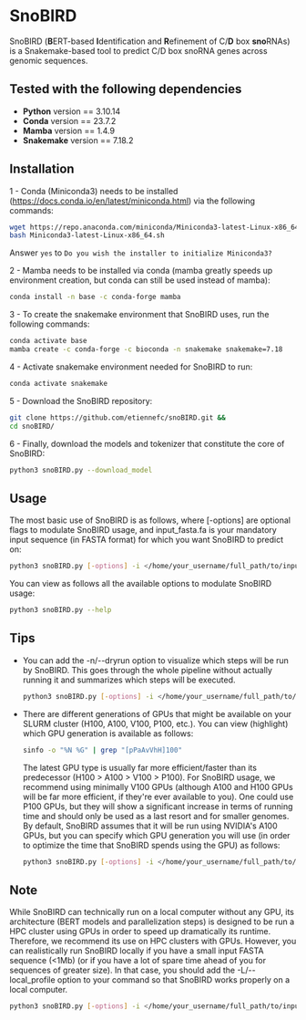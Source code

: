 # SnoBIRD
SnoBIRD (**B**ERT-based **I**dentification and **R**efinement of C/**D** box **sno**RNAs) is a Snakemake-based tool to predict C/D box snoRNA genes across genomic sequences. 

## Tested with the following dependencies

- **Python** version == 3.10.14<br>
- **Conda** version == 23.7.2<br>
- **Mamba** version == 1.4.9<br>
- **Snakemake** version == 7.18.2<br>

## Installation
1 - Conda (Miniconda3) needs to be installed (https://docs.conda.io/en/latest/miniconda.html) via the following commands:
```bash
wget https://repo.anaconda.com/miniconda/Miniconda3-latest-Linux-x86_64.sh
bash Miniconda3-latest-Linux-x86_64.sh
```
Answer `yes` to `Do you wish the installer to initialize Miniconda3?`

2 - Mamba needs to be installed via conda (mamba greatly speeds up environment creation, but conda can still be used instead of mamba):
```bash
conda install -n base -c conda-forge mamba
```

3 - To create the snakemake environment that SnoBIRD uses, run the following commands:

```bash
conda activate base
mamba create -c conda-forge -c bioconda -n snakemake snakemake=7.18
```

4 - Activate snakemake environment needed for SnoBIRD to run:
```bash
conda activate snakemake
```

5 - Download the SnoBIRD repository:
```bash
git clone https://github.com/etiennefc/snoBIRD.git &&
cd snoBIRD/
```

6 - Finally, download the models and tokenizer that constitute the core of SnoBIRD:
```bash
python3 snoBIRD.py --download_model
```

## Usage
The most basic use of SnoBIRD is as follows, where [-options] are optional flags to modulate SnoBIRD usage, and input_fasta.fa is your mandatory input sequence (in FASTA format) for which you want SnoBIRD to predict on:
```bash
python3 snoBIRD.py [-options] -i </home/your_username/full_path/to/input_fasta.fa>
```

You can view as follows all the available options to modulate SnoBIRD usage:
```bash
python3 snoBIRD.py --help
```

## Tips 
- You can add the -n/--dryrun option to visualize which steps will be run
by SnoBIRD. This goes through the whole pipeline without actually running it and 
summarizes which steps will be executed. 
    ```bash
    python3 snoBIRD.py [-options] -i </home/your_username/full_path/to/input_fasta.fa> -n
    ```
- There are different generations of GPUs that might be available on your SLURM cluster (H100, A100, V100, P100, etc.). You can view (highlight) which GPU generation is available as follows:
    ```bash
    sinfo -o "%N %G" | grep "[pPaAvVhH]100"
    ```
    The latest GPU type is usually far more efficient/faster than its predecessor (H100 > A100 > V100 > P100). For SnoBIRD usage, we recommend using minimally V100 GPUs (although A100 and H100 GPUs will be far more efficient, if they're ever available to you). One could use P100 GPUs, but they will show a significant increase in terms of running time and should only be used as a last resort and for smaller genomes. By default, SnoBIRD assumes that it will be run using NVIDIA's A100 GPUs, but you can specify which GPU generation you will use (in order to optimize the time that SnoBIRD spends using the GPU) as follows:
    ```bash
    python3 snoBIRD.py [-options] -i </home/your_username/full_path/to/input_fasta.fa> -G <H100|A100|V100|P100>
    ```
## Note 
While SnoBIRD can technically run on a local computer without any GPU, its architecture (BERT models and parallelization steps) is designed to be run a HPC cluster using GPUs in order to speed up dramatically its runtime. Therefore, we recommend its use on HPC clusters with GPUs. However, you can realistically run SnoBIRD locally if you have a small input FASTA sequence (<1Mb) (or if you have a lot of spare time ahead of you for sequences of greater size). In that case, you should add the -L/--local_profile option to your command so that SnoBIRD works properly on a local computer.
```bash
python3 snoBIRD.py [-options] -i </home/your_username/full_path/to/input_fasta.fa> -L
```




